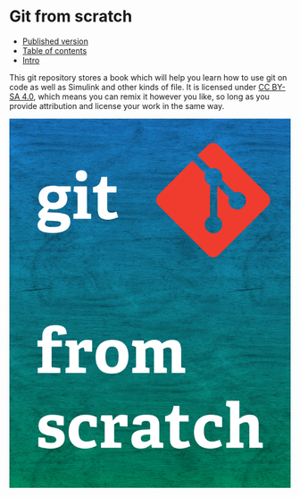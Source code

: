 # Git from scratch

- [Published version](https://www.gitfromscratch.com/)
- [Table of contents](manuscript/SUMMARY.md)
- [Intro](manuscript/README.md)

This git repository stores a book which will help you learn how to use git on code as well as Simulink and other kinds of file.  It is licensed under [CC BY-SA 4.0](https://creativecommons.org/licenses/by-sa/4.0/), which means you can remix it however you like, so long as you provide attribution and license your work in the same way.

![Git from scratch](cover.jpg)
